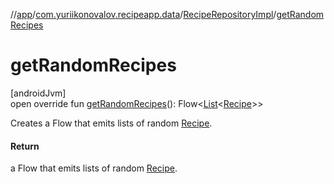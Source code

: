 //[app](../../../index.md)/[com.yuriikonovalov.recipeapp.data](../index.md)/[RecipeRepositoryImpl](index.md)/[getRandomRecipes](get-random-recipes.md)

# getRandomRecipes

[androidJvm]\
open override fun [getRandomRecipes](get-random-recipes.md)(): Flow&lt;[List](https://kotlinlang.org/api/latest/jvm/stdlib/kotlin.collections/-list/index.html)&lt;[Recipe](../../com.yuriikonovalov.recipeapp.application.entities/-recipe/index.md)&gt;&gt;

Creates a Flow that emits lists of random [Recipe](../../com.yuriikonovalov.recipeapp.application.entities/-recipe/index.md).

#### Return

a Flow that emits lists of random [Recipe](../../com.yuriikonovalov.recipeapp.application.entities/-recipe/index.md).
